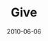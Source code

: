 ---
layout: message
category: message
series: "Lavish"
title: "Give"
date: 2010-06-06
message_id: 623
---